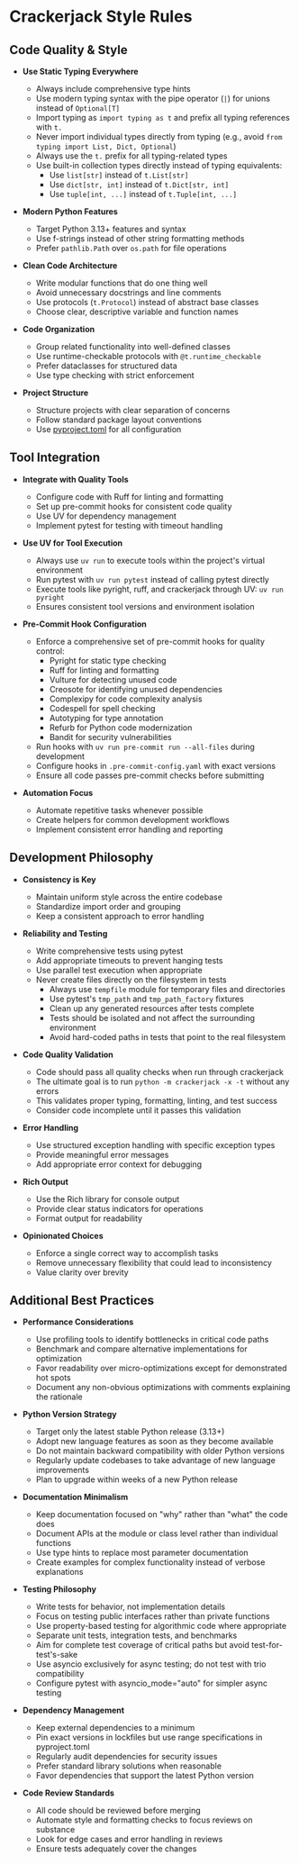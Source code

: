 # Crackerjack Style Rules

## Code Quality & Style

- **Use Static Typing Everywhere**
  - Always include comprehensive type hints
  - Use modern typing syntax with the pipe operator (`|`) for unions instead of `Optional[T]`
  - Import typing as `import typing as t` and prefix all typing references with `t.`
  - Never import individual types directly from typing (e.g., avoid `from typing import List, Dict, Optional`)
  - Always use the `t.` prefix for all typing-related types
  - Use built-in collection types directly instead of typing equivalents:
    - Use `list[str]` instead of `t.List[str]`
    - Use `dict[str, int]` instead of `t.Dict[str, int]`
    - Use `tuple[int, ...]` instead of `t.Tuple[int, ...]`

- **Modern Python Features**
  - Target Python 3.13+ features and syntax
  - Use f-strings instead of other string formatting methods
  - Prefer `pathlib.Path` over `os.path` for file operations

- **Clean Code Architecture**
  - Write modular functions that do one thing well
  - Avoid unnecessary docstrings and line comments
  - Use protocols (`t.Protocol`) instead of abstract base classes
  - Choose clear, descriptive variable and function names

- **Code Organization**
  - Group related functionality into well-defined classes
  - Use runtime-checkable protocols with `@t.runtime_checkable`
  - Prefer dataclasses for structured data
  - Use type checking with strict enforcement

- **Project Structure**
  - Structure projects with clear separation of concerns
  - Follow standard package layout conventions
  - Use [pyproject.toml](https://github.com/lesleslie/crackerjack/blob/main/pyproject.toml) for all configuration

## Tool Integration

- **Integrate with Quality Tools**
  - Configure code with Ruff for linting and formatting
  - Set up pre-commit hooks for consistent code quality
  - Use UV for dependency management
  - Implement pytest for testing with timeout handling

- **Use UV for Tool Execution**
  - Always use `uv run` to execute tools within the project's virtual environment
  - Run pytest with `uv run pytest` instead of calling pytest directly
  - Execute tools like pyright, ruff, and crackerjack through UV: `uv run pyright`
  - Ensures consistent tool versions and environment isolation

- **Pre-Commit Hook Configuration**
  - Enforce a comprehensive set of pre-commit hooks for quality control:
    - Pyright for static type checking
    - Ruff for linting and formatting
    - Vulture for detecting unused code
    - Creosote for identifying unused dependencies
    - Complexipy for code complexity analysis
    - Codespell for spell checking
    - Autotyping for type annotation
    - Refurb for Python code modernization
    - Bandit for security vulnerabilities
  - Run hooks with `uv run pre-commit run --all-files` during development
  - Configure hooks in `.pre-commit-config.yaml` with exact versions
  - Ensure all code passes pre-commit checks before submitting

- **Automation Focus**
  - Automate repetitive tasks whenever possible
  - Create helpers for common development workflows
  - Implement consistent error handling and reporting

## Development Philosophy

- **Consistency is Key**
  - Maintain uniform style across the entire codebase
  - Standardize import order and grouping
  - Keep a consistent approach to error handling

- **Reliability and Testing**
  - Write comprehensive tests using pytest
  - Add appropriate timeouts to prevent hanging tests
  - Use parallel test execution when appropriate
  - Never create files directly on the filesystem in tests
    - Always use `tempfile` module for temporary files and directories
    - Use pytest's `tmp_path` and `tmp_path_factory` fixtures
    - Clean up any generated resources after tests complete
    - Tests should be isolated and not affect the surrounding environment
    - Avoid hard-coded paths in tests that point to the real filesystem

- **Code Quality Validation**
  - Code should pass all quality checks when run through crackerjack
  - The ultimate goal is to run `python -m crackerjack -x -t` without any errors
  - This validates proper typing, formatting, linting, and test success
  - Consider code incomplete until it passes this validation

- **Error Handling**
  - Use structured exception handling with specific exception types
  - Provide meaningful error messages
  - Add appropriate error context for debugging

- **Rich Output**
  - Use the Rich library for console output
  - Provide clear status indicators for operations
  - Format output for readability

- **Opinionated Choices**
  - Enforce a single correct way to accomplish tasks
  - Remove unnecessary flexibility that could lead to inconsistency
  - Value clarity over brevity

## Additional Best Practices

- **Performance Considerations**
  - Use profiling tools to identify bottlenecks in critical code paths
  - Benchmark and compare alternative implementations for optimization
  - Favor readability over micro-optimizations except for demonstrated hot spots
  - Document any non-obvious optimizations with comments explaining the rationale

- **Python Version Strategy**
  - Target only the latest stable Python release (3.13+)
  - Adopt new language features as soon as they become available
  - Do not maintain backward compatibility with older Python versions
  - Regularly update codebases to take advantage of new language improvements
  - Plan to upgrade within weeks of a new Python release

- **Documentation Minimalism**
  - Keep documentation focused on "why" rather than "what" the code does
  - Document APIs at the module or class level rather than individual functions
  - Use type hints to replace most parameter documentation
  - Create examples for complex functionality instead of verbose explanations

- **Testing Philosophy**
  - Write tests for behavior, not implementation details
  - Focus on testing public interfaces rather than private functions
  - Use property-based testing for algorithmic code where appropriate
  - Separate unit tests, integration tests, and benchmarks
  - Aim for complete test coverage of critical paths but avoid test-for-test's-sake
  - Use asyncio exclusively for async testing; do not test with trio compatibility
  - Configure pytest with asyncio_mode="auto" for simpler async testing

- **Dependency Management**
  - Keep external dependencies to a minimum
  - Pin exact versions in lockfiles but use range specifications in pyproject.toml
  - Regularly audit dependencies for security issues
  - Prefer standard library solutions when reasonable
  - Favor dependencies that support the latest Python version

- **Code Review Standards**
  - All code should be reviewed before merging
  - Automate style and formatting checks to focus reviews on substance
  - Look for edge cases and error handling in reviews
  - Ensure tests adequately cover the changes
